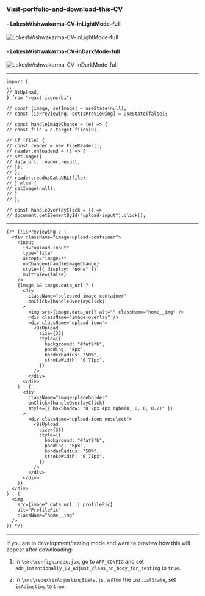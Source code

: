 ### [Visit-portfolio-and-download-this-CV](https://lokeshvishwakarma-cv.netlify.app)

#### - LokeshVishwakarma-CV-inLightMode-full

![LokeshVishwakarma-CV-inLightMode-full](https://github.com/lexuscreations/lokeshvishwakarma-cv/assets/72046165/5647d8a0-623c-44f4-892b-4528a0e3737f)

#### - LokeshVishwakarma-CV-inDarkMode-full

![LokeshVishwakarma-CV-inDarkMode-full](https://github.com/lexuscreations/lokeshvishwakarma-cv/assets/72046165/e468674d-3aa0-4abf-be8a-4b51cad2c1ba)

<hr />

    import {
    ...
    // BiUpload,
    } from "react-icons/bi";

    // const [image, setImage] = useState(null);
    // const [isPreviewing, setIsPreviewing] = useState(false);

    // const handleImageChange = (e) => {
    // const file = e.target.files[0];

    // if (file) {
    // const reader = new FileReader();
    // reader.onloadend = () => {
    // setImage({
    // data_url: reader.result,
    // });
    // };
    // reader.readAsDataURL(file);
    // } else {
    // setImage(null);
    // }
    // };

    // const handleOverlayClick = () =>
    // document.getElementById("upload-input").click();

<hr />

    {/* {!isPreviewing ? (
      <div className="image-upload-container">
        <input
          id="upload-input"
          type="file"
          accept="image/*"
          onChange={handleImageChange}
          style={{ display: "none" }}
          multiple={false}
        />
        {image && image.data_url ? (
          <div
            className="selected-image-container"
            onClick={handleOverlayClick}
          >
            <img src={image.data_url} alt="" className="home__img" />
            <div className="image-overlay" />
            <div className="upload-icon">
              <BiUpload
                size={35}
                style={{
                  background: "#faf9fb",
                  padding: "8px",
                  borderRadius: "50%",
                  strokeWidth: "0.71px",
                }}
              />
            </div>
          </div>
        ) : (
          <div
            className="image-placeholder"
            onClick={handleOverlayClick}
            style={{ boxShadow: "0 2px 4px rgba(0, 0, 0, 0.2)" }}
          >
            <div className="upload-icon noselect">
              <BiUpload
                size={35}
                style={{
                  background: "#faf9fb",
                  padding: "8px",
                  borderRadius: "50%",
                  strokeWidth: "0.71px",
                }}
              />
            </div>
          </div>
        )}
      </div>
    ) : (
      <img
        src={image?.data_url || profilePic}
        alt="ProfilePic"
        className="home__img"
      />
    )} */}

<hr />

If you are in development/testing mode and want to preview how this will appear after downloading:

1. In `\src\config\index.jsx`, go to `APP_CONFIG` and set `add_intentionally_CV_adjust_class_on_body_for_testing` to `true`.

2. In `\src\redux\isAdjustingState.js`, within the `initialState`, set `isAdjusting` to `true`.

